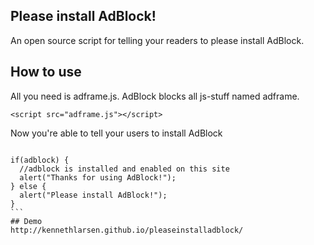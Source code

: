 ## Please install AdBlock!
An open source script for telling your readers to please install AdBlock.

## How to use
All you need is adframe.js. AdBlock blocks all js-stuff named adframe.

`<script src="adframe.js"></script>`

Now you're able to tell your users to install AdBlock

``````

if(adblock) {
  //adblock is installed and enabled on this site
  alert("Thanks for using AdBlock!");
} else {
  alert("Please install AdBlock!");
}
```
## Demo
http://kennethlarsen.github.io/pleaseinstalladblock/
